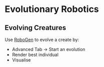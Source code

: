 # Evolutionary Robotics

## Evolving Creatures

Use [RoboGen](http://robogen.org/app/) to evolve a create by:

- Advanced Tab -> Start an evolution
- Render best individual
- Visualise